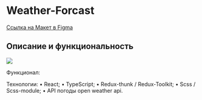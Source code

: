 # Weather-Forcast

[Ссылка на Макет в Figma](https://www.figma.com/design/9gG8IhwkkrcmyVCQ7vBd2n/React-weather?node-id=0-1)

## Описание и функциональность

![](./images/Screenshot.png)

Функционал:

Технологии:
• React;
• TypeScript;
• Redux-thunk / Redux-Toolkit;
• Scss / Scss-module;
• API погоды open weather api.
